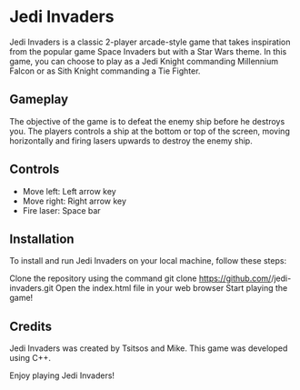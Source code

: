 # Jedi Invaders
Jedi Invaders is a classic 2-player arcade-style game that takes inspiration from the popular game Space Invaders but with a Star Wars theme. In this game, you can choose to play as a Jedi Knight commanding Millennium Falcon or as Sith Knight commanding a Tie Fighter.

## Gameplay
The objective of the game is to defeat the enemy ship before he destroys you. The players controls a ship at the bottom or top of the screen, moving horizontally and firing lasers upwards to destroy the enemy ship.

## Controls
- Move left: Left arrow key
- Move right: Right arrow key
- Fire laser: Space bar

## Installation
To install and run Jedi Invaders on your local machine, follow these steps:

Clone the repository using the command git clone https://github.com/<your-username>/jedi-invaders.git
Open the index.html file in your web browser
Start playing the game!

## Credits
Jedi Invaders was created by Tsitsos and Mike. This game was developed using C++.

Enjoy playing Jedi Invaders!
